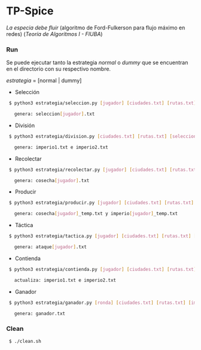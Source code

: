 # TP-Spice

_La especia debe fluir_ (algoritmo de Ford-Fulkerson para flujo máximo en redes) (_Teoría de Algoritmos I - FIUBA_)

### Run

Se puede ejecutar tanto la estrategia _normal_ o _dummy_ que se encuentran en el directorio con su respectivo nombre.

_estrategia_ = [normal | dummy]

- Selección

```bash
 $ python3 estrategia/seleccion.py [jugador] [ciudades.txt] [rutas.txt]

   genera: seleccion[jugador].txt 
```

- División

```bash
 $ python3 estrategia/division.py [ciudades.txt] [rutas.txt] [seleccion1.txt] [seleccion2.txt]

   genera: imperio1.txt e imperio2.txt 
```

- Recolectar

```bash
 $ python3 estrategia/recolectar.py [jugador] [ciudades.txt] [rutas.txt] [imperio[i].txt]

   genera: cosecha[jugador].txt 
```

- Producir

```bash
 $ python3 estrategia/producir.py [jugador] [ciudades.txt] [rutas.txt] [imperio1.txt] [cosecha1.txt] [imperio2.txt] [cosecha2.txt]

   genera: cosecha[jugador]_temp.txt y imperio[jugador]_temp.txt
```
- Táctica

```bash
 $ python3 estrategia/tactica.py [jugador] [ciudades.txt] [rutas.txt] [imperio1.txt] [cosecha1.txt] [imperio2.txt] [cosecha2.txt]

   genera: ataque[jugador].txt 
```

- Contienda

```bash
 $ python3 estrategia/contienda.py [jugador] [ciudades.txt] [rutas.txt] [imperio1.txt] [imperio2.txt] [ataque1.txt] [ataque2.txt]

   actualiza: imperio1.txt e imperio2.txt 
```

- Ganador

```bash
 $ python3 estrategia/ganador.py [ronda] [ciudades.txt] [rutas.txt] [imperio1.txt] [cosecha1.txt] [imperio2.txt] [cosecha2.txt]

   genera: ganador.txt
```

### Clean

```bash
 $ ./clean.sh
```
